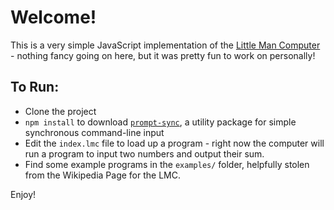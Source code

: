 # Welcome!

This is a very simple JavaScript implementation of the [Little Man Computer](https://en.wikipedia.org/wiki/Little_man_computer) - nothing fancy going on here, but it was pretty fun to work on personally!

## To Run:

- Clone the project
- `npm install` to download [`prompt-sync`](https://www.npmjs.com/package/prompt-sync), a utility package for simple synchronous command-line input
- Edit the `index.lmc` file to load up a program - right now the computer will run a program to input two numbers and output their sum.
- Find some example programs in the `examples/` folder, helpfully stolen from the Wikipedia Page for the LMC.

Enjoy!
